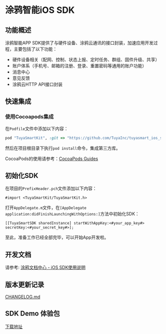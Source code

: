 # 涂鸦智能iOS SDK

## 功能概述

涂鸦智能APP SDK提供了与硬件设备、涂鸦云通讯的接口封装，加速应用开发过程，主要包括了以下功能：

- 硬件设备相关（配网、控制、状态上报、定时任务、群组、固件升级、共享）
- 账户体系（手机号、邮箱的注册、登录、重置密码等通用的账户功能）
- 消息中心
- 意见反馈
- 涂鸦云HTTP API接口封装

## 快速集成

### 使用Cocoapods集成

在`Podfile`文件中添加以下内容：

```ruby
pod "TuyaSmartKit", :git => "https://github.com/TuyaInc/tuyasmart_ios_sdk.git"
```

然后在项目根目录下执行`pod install`命令，集成第三方库。

CocoaPods的使用请参考：[CocoaPods Guides](https://guides.cocoapods.org/)

## 初始化SDK

在项目的`PrefixHeader.pch`文件添加以下内容：

```objc
#import <TuyaSmartKit/TuyaSmartKit.h>
```

打开`AppDelegate.m`文件，在`[AppDelegate application:didFinishLaunchingWithOptions:]`方法中初始化SDK：

```objc
[[TuyaSmartSDK sharedInstance] startWithAppKey:<#your_app_key#> secretKey:<#your_secret_key#>];
```

至此，准备工作已经全部完毕，可以开始App开发啦。

## 开发文档

请参考: [涂鸦文档中心 - iOS SDK使用说明](http://docs.tuya.com/develop/app-development/ios-sdk/)

## 版本更新记录

[CHANGELOG.md](./CHANGELOG.md)

## SDK Demo 体验包
[下载地址](http://fir.im/iOSSDKDemo)
